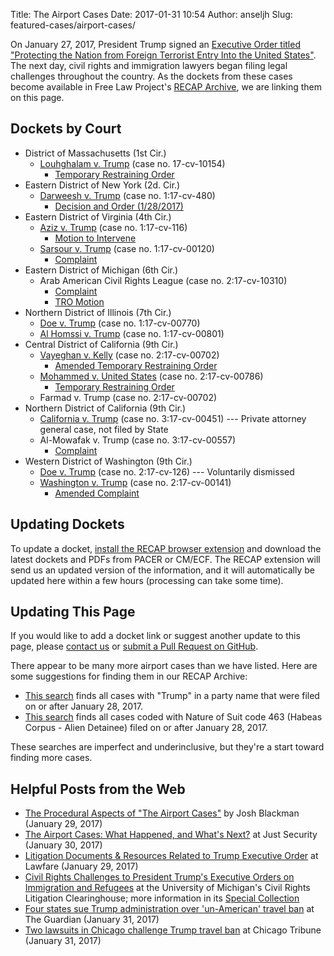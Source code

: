 Title: The Airport Cases
Date: 2017-01-31 10:54
Author: anseljh
Slug: featured-cases/airport-cases/


On January 27, 2017, President Trump signed an [Executive Order titled "Protecting the Nation from Foreign Terrorist Entry Into the United States"][eo-pdf]. The next day, civil rights and immigration lawyers began filing legal challenges throughout the country. As the dockets from these cases become available in Free Law Project's [RECAP Archive][recap], we are linking them on this page.


## Dockets by Court

- District of Massachusetts (1st Cir.)
    - [Louhghalam v. Trump][louhghalam] (case no. 17-cv-10154)
        - [Temporary Restraining Order][louhghalam-tro]
- Eastern District of New York (2d. Cir.)
    - [Darweesh v. Trump][darweesh] (case no. 1:17-cv-480)
        - [Decision and Order (1/28/2017)][darweesh-order]
- Eastern District of Virginia (4th Cir.)
    - [Aziz v. Trump][aziz] (case no. 1:17-cv-116)
        - [Motion to Intervene][aziz-motion-to-intervene]
    - [Sarsour v. Trump][sarsour] (case no. 1:17-cv-00120)
        - [Complaint][sarsour-complaint]
- Eastern District of Michigan (6th Cir.)
    - Arab American Civil Rights League (case no. 2:17-cv-10310)
        - [Complaint][acrl-complaint]
        - [TRO Motion][acrl-tro-motion]
- Northern District of Illinois (7th Cir.)
    - [Doe v. Trump][doe-ilnd] (case no. 1:17-cv-00770)
    - [Al Homssi v. Trump][alhomssi] (case no. 1:17-cv-00801)
- Central District of California (9th Cir.)
    - [Vayeghan v. Kelly][vayeghan] (case no. 2:17-cv-00702)
        - [Amended Temporary Restraining Order][vayeghan-amended-tro]
    - [Mohammed v. United States][mohammed] (case no. 2:17-cv-00786)
        - [Temporary Restraining Order][mohammed-tro]
    - Farmad v. Trump (case no. 2:17-cv-00702)
- Northern District of California (9th Cir.)
    - [California v. Trump][ca-v-trump] (case no. 3:17-cv-00451) --- Private attorney general case, not filed by State
    - Al-Mowafak v. Trump (case no. 3:17-cv-00557)
        - [Complaint][mowafak-complaint]
- Western District of Washington (9th Cir.)
    - [Doe v. Trump][doe] (case no. 2:17-cv-126) --- Voluntarily dismissed
    - [Washington v. Trump][wa-v-trump] (case no. 2:17-cv-00141)
        - [Amended Complaint][wa-v-trump-amended-complaint]

## Updating Dockets

To update a docket, [install the RECAP browser extension][ext] and download the latest dockets and PDFs from PACER or CM/ECF. The RECAP extension will send us an updated version of the information, and it will automatically be updated here within a few hours (processing can take some time).


## Updating This Page

If you would like to add a docket link or suggest another update to this page, please [contact us][c] or [submit a Pull Request on GitHub][pr].

There appear to be many more airport cases than we have listed. Here are some suggestions for finding them in our RECAP Archive:

- [This search][moar] finds all cases with "Trump" in a party name that were filed on or after January 28, 2017.
- [This search][moar2] finds all cases coded with Nature of Suit code 463 (Habeas Corpus - Alien Detainee) filed on or after January 28, 2017.

These searches are imperfect and underinclusive, but they're a start toward finding more cases.


## Helpful Posts from the Web

- [The Procedural Aspects of "The Airport Cases"](http://joshblackman.com/blog/2017/01/29/the-procedural-aspects-of-the-airport-cases/) by Josh Blackman (January 29, 2017)
- [The Airport Cases: What Happened, and What's Next?](https://www.justsecurity.org/36960/stock-weekends-district-court-orders-immigration-eo/) at Just Security (January 30, 2017)
- [Litigation Documents & Resources Related to Trump Executive Order](https://lawfareblog.com/litigation-documents-resources-related-trump-executive-order) at Lawfare (January 29, 2017)
- [Civil Rights Challenges to President Trump's Executive Orders on Immigration and Refugees](https://www.clearinghouse.net/featuredCase.php?id=40) at the University of Michigan's Civil Rights Litigation Clearinghouse; more information in its [Special Collection](https://www.clearinghouse.net/results.php?searchSpecialCollection=44)
- [Four states sue Trump administration over 'un-American' travel ban](https://www.theguardian.com/us-news/2017/jan/31/trump-travel-ban-state-lawsuits) at The Guardian (January 31, 2017)
- [Two lawsuits in Chicago challenge Trump travel ban](http://www.chicagotribune.com/news/local/breaking/ct-trump-travel-ban-chicago-lawsuit-met-20170131-story.html?shr=t) at Chicago Tribune (January 31, 2017)


[eo-pdf]: {filename}/pdf/EO-2017-02281.pdf
[recap]: https://www.courtlistener.com/recap/
[louhghalam]: https://ia801505.us.archive.org/28/items/gov.uscourts.mad.186429/gov.uscourts.mad.186429.docket.html
[louhghalam-tro]: https://ia801505.us.archive.org/28/items/gov.uscourts.mad.186429/gov.uscourts.mad.186429.6.0.pdf
[darweesh]: https://ia601501.us.archive.org/18/items/gov.uscourts.nyed.396475/gov.uscourts.nyed.396475.docket.html
[darweesh-order]: https://ia601501.us.archive.org/18/items/gov.uscourts.nyed.396475/gov.uscourts.nyed.396475.8.0.pdf
[aziz]: https://ia601507.us.archive.org/13/items/gov.uscourts.vaed.358386/gov.uscourts.vaed.358386.docket.html
[aziz-motion-to-intervene]: https://ia601507.us.archive.org/13/items/gov.uscourts.vaed.358386/gov.uscourts.vaed.358386.27.0.pdf
[sarsour]: https://ia801500.us.archive.org/20/items/gov.uscourts.vaed.358422/gov.uscourts.vaed.358422.docket.html
[sarsour-complaint]: https://ia801500.us.archive.org/20/items/gov.uscourts.vaed.358422/gov.uscourts.vaed.358422.1.0.pdf
[acrl-complaint]: {filename}/pdf/E.D.Mich._317381_1_0.pdf
[acrl-tro-motion]: {filename}/pdf/E.D.Mich._317381_5_0.pdf
[vayeghan]: https://ia601504.us.archive.org/35/items/gov.uscourts.cacd.668830/gov.uscourts.cacd.668830.docket.html
[vayeghan-amended-tro]: https://ia601504.us.archive.org/35/items/gov.uscourts.cacd.668830/gov.uscourts.cacd.668830.6.0.pdf
[mohammed]: https://ia801506.us.archive.org/24/items/gov.uscourts.cacd.669123/gov.uscourts.cacd.669123.docket.html
[mohammed-tro]: {filename}/pdf/C.D.Cal._2-17-cv-00786_7_0.pdf
[ca-v-trump]: https://www.courtlistener.com/docket/4576141/people-of-the-united-states-of-america-v-trump/
[mowafak-complaint]: {filename}/pdf/Al-Mowafak-Complaint.pdf
[doe]: https://www.courtlistener.com/docket/4577105/doe-1-v-trump/
[wa-v-trump]: https://ia601500.us.archive.org/1/items/gov.uscourts.wawd.241761/gov.uscourts.wawd.241761.docket.html
[wa-v-trump-amended-complaint]: https://ia601500.us.archive.org/1/items/gov.uscourts.wawd.241761/gov.uscourts.wawd.241761.18.0.pdf
[doe-ilnd]: https://www.courtlistener.com/docket/4577005/doe-v-trump/
[alhomssi]: https://www.courtlistener.com/docket/4578561/al-homssi-v-trump/
[ext]: {filename}/pages/recap.md
[c]: {filename}/pages/contact.md
[pr]: https://github.com/freelawproject/free.law/blob/master/content/pages/airport-cases.md
[moar]: https://www.courtlistener.com/?type=r&filed_after=2017-01-28&order_by=score+desc&case_name=Trump
[moar2]: https://www.courtlistener.com/?order_by=score+desc&filed_after=2017-01-28&type=r&nature_of_suit=%22463+Habeas+Corpus+-+Alien+Detainee%22
